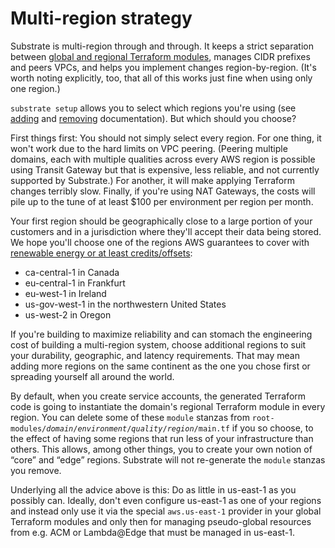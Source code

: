 # Multi-region strategy

Substrate is multi-region through and through. It keeps a strict separation between [global and regional Terraform modules](global-and-regional-terraform-modules.html), manages CIDR prefixes and peers VPCs, and helps you implement changes region-by-region. (It's worth noting explicitly, too, that all of this works just fine when using only one region.)

`substrate setup` allows you to select which regions you're using (see [adding](../mgmt/adding-an-aws-region.html) and [removing](../mgmt/removing-an-aws-region.html) documentation). But which should you choose?

First things first: You should not simply select every region. For one thing, it won't work due to the hard limits on VPC peering. (Peering multiple domains, each with multiple qualities across every AWS region is possible using Transit Gateway but that is expensive, less reliable, and not currently supported by Substrate.) For another, it will make applying Terraform changes terribly slow. Finally, if you're using NAT Gateways, the costs will pile up to the tune of at least $100 per environment per region per month.

Your first region should be geographically close to a large portion of your customers and in a jurisdiction where they'll accept their data being stored. We hope you'll choose one of the regions AWS guarantees to cover with [renewable energy or at least credits/offsets](https://sustainability.aboutamazon.com/environment/the-cloud?energyType=true):

* ca-central-1 in Canada
* eu-central-1 in Frankfurt
* eu-west-1 in Ireland
* us-gov-west-1 in the northwestern United States
* us-west-2 in Oregon

If you're building to maximize reliability and can stomach the engineering cost of building a multi-region system, choose additional regions to suit your durability, geographic, and latency requirements. That may mean adding more regions on the same continent as the one you chose first or spreading yourself all around the world.

By default, when you create service accounts, the generated Terraform code is going to instantiate the domain's regional Terraform module in every region. You can delete some of these `module` stanzas from `root-modules/`_`domain`_`/`_`environment`_`/`_`quality`_`/`_`region`_`/main.tf` if you so choose, to the effect of having some regions that run less of your infrastructure than others. This allows, among other things, you to create your own notion of “core” and “edge” regions. Substrate will not re-generate the `module` stanzas you remove.

Underlying all the advice above is this: Do as little in us-east-1 as you possibly can. Ideally, don't even configure us-east-1 as one of your regions and instead only use it via the special `aws.us-east-1` provider in your global Terraform modules and only then for managing pseudo-global resources from e.g. ACM or Lambda@Edge that must be managed in us-east-1.
